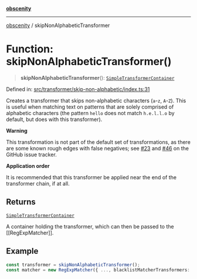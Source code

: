 [**obscenity**](../README.md)

***

[obscenity](../README.md) / skipNonAlphabeticTransformer

# Function: skipNonAlphabeticTransformer()

> **skipNonAlphabeticTransformer**(): [`SimpleTransformerContainer`](../interfaces/SimpleTransformerContainer.md)

Defined in: [src/transformer/skip-non-alphabetic/index.ts:31](https://github.com/jo3-l/obscenity/blob/a386fd116c14542130a643879987c21c9c8a4eb9/src/transformer/skip-non-alphabetic/index.ts#L31)

Creates a transformer that skips non-alphabetic characters (`a`-`z`,
`A`-`Z`). This is useful when matching text on patterns that are solely
comprised of alphabetic characters (the pattern `hello` does not match
`h.e.l.l.o` by default, but does with this transformer).

**Warning**

This transformation is not part of the default set of transformations, as
there are some known rough edges with false negatives; see
[#23](https://github.com/jo3-l/obscenity/issues/23) and
[#46](https://github.com/jo3-l/obscenity/issues/46) on the GitHub issue
tracker.

**Application order**

It is recommended that this transformer be applied near the end of the
transformer chain, if at all.

## Returns

[`SimpleTransformerContainer`](../interfaces/SimpleTransformerContainer.md)

A container holding the transformer, which can then be passed to the
[[RegExpMatcher]].

## Example

```typescript
const transformer = skipNonAlphabeticTransformer();
const matcher = new RegExpMatcher({ ..., blacklistMatcherTransformers: [transformer] });
```
